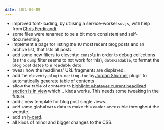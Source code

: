 ```yaml
---
date: 2021-06-09
---
```

+ improved font-loading, by utilising a service-worker `sw.js`, with help from [Chris Ferdinandi](https://gomakethings.com/improving-web-font-performance-with-service-workers/).
+ some files were renamed to be a bit more consistent and self-documenting.
+ implement a page for listing the 10 most recent blog posts and an archive list, that lists all posts.
+ add some new filters to eleventy: `console` in order to debug collections (as the `dump` filter seems to not work for this), `dateReadable`, to format the blog post dates to a readable date.
+ tweak how the headlines' URL fragments are displayed.
+ add the `eleventy-plugin-nesting-toc` by [Jordan Shurmer](https://github.com/JordanShurmer/eleventy-plugin-nesting-toc) plugin to automatically generate table of contents
+ allow the table of contents to [highlight whatever current headlined section is in view](https://www.youtube.com/watch?v=6KXPtcbR1x0) which... kinda works. This needs some tweaking in the future. 
+ add a new template for blog post single views.
+ add some global `meta` data to make this easier accessible throughout the website.
+ add an [h-card](https://indieweb.org/h-card).
+ all kinds of minor and bigger changes to the CSS.